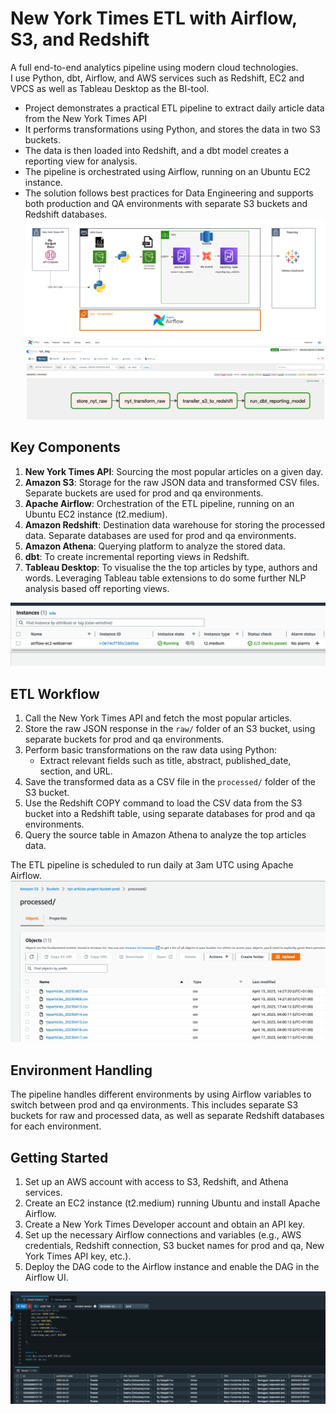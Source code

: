 # New York Times ETL with Airflow, S3, and Redshift

A full end-to-end analytics pipeline using modern cloud technologies. <br>
I use Python, dbt, Airflow, and AWS services such as Redshift, EC2 and VPCS as well as Tableau Desktop as the BI-tool. <br>

- Project demonstrates a practical ETL pipeline to extract daily article data from the New York Times API
- It performs transformations using Python, and stores the data in two S3 buckets.
- The data is then loaded into Redshift, and a dbt model creates a reporting view for analysis.
- The pipeline is orchestrated using Airflow, running on an Ubuntu EC2 instance.
- The solution follows best practices for Data Engineering and supports both production and QA environments with separate S3 buckets and Redshift databases.
![architecture_view](./docs/architecture_screenshot_fs.png)
![dag_view](./docs/airflow_new.png)


## Key Components

1. **New York Times API**: Sourcing the most popular articles on a given day.
2. **Amazon S3**: Storage for the raw JSON data and transformed CSV files. Separate buckets are used for prod and qa environments.
3. **Apache Airflow**: Orchestration of the ETL pipeline, running on an Ubuntu EC2 instance (t2.medium).
4. **Amazon Redshift**: Destination data warehouse for storing the processed data. Separate databases are used for prod and qa environments.
5. **Amazon Athena**: Querying platform to analyze the stored data.
6. **dbt**: To create incremental reporting views in Redshift.
7. **Tableau Desktop**: To visualise the the top articles by type, authors and words. Leveraging Tableau table extensions to do some further NLP analysis based off reporting views.

![ec2](./docs/ec2.png)

## ETL Workflow

1. Call the New York Times API and fetch the most popular articles.
2. Store the raw JSON response in the `raw/` folder of an S3 bucket, using separate buckets for prod and qa environments.
3. Perform basic transformations on the raw data using Python:
    - Extract relevant fields such as title, abstract, published_date, section, and URL.
4. Save the transformed data as a CSV file in the `processed/` folder of the S3 bucket.
5. Use the Redshift COPY command to load the CSV data from the S3 bucket into a Redshift table, using separate databases for prod and qa environments.
6. Query the source table in Amazon Athena to analyze the top articles data.

The ETL pipeline is scheduled to run daily at 3am UTC using Apache Airflow.
![prod_bucket](./docs/prod_bucket.png)

## Environment Handling

The pipeline handles different environments by using Airflow variables to switch between prod and qa environments. This includes separate S3 buckets for raw and processed data, as well as separate Redshift databases for each environment.

## Getting Started

1. Set up an AWS account with access to S3, Redshift, and Athena services.
2. Create an EC2 instance (t2.medium) running Ubuntu and install Apache Airflow.
3. Create a New York Times Developer account and obtain an API key.
4. Set up the necessary Airflow connections and variables (e.g., AWS credentials, Redshift connection, S3 bucket names for prod and qa, New York Times API key, etc.).
5. Deploy the DAG code to the Airflow instance and enable the DAG in the Airflow UI.

![athena_query](./docs/athena_query.png)
